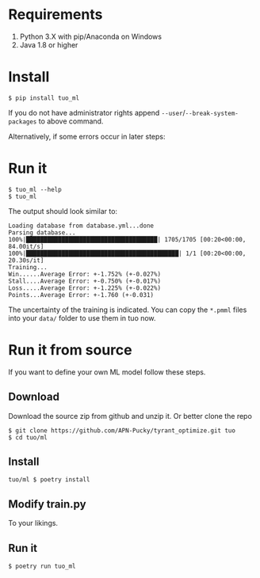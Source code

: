 # Requirements

1. Python 3.X with pip/Anaconda on Windows
2. Java 1.8 or higher



# Install

```
$ pip install tuo_ml
```

If you do not have administrator rights append `--user`/`--break-system-packages` to above command.

Alternatively, if some errors occur in later steps:





# Run it

```
$ tuo_ml --help
$ tuo_ml
```

The output should look similar to:

```
Loading database from database.yml...done
Parsing database...
100%|█████████████████████████████████████| 1705/1705 [00:20<00:00, 84.00it/s]
100%|███████████████████████████████████████████| 1/1 [00:20<00:00, 20.30s/it]
Training...
Win......Average Error: +-1.752% (+-0.027%)
Stall....Average Error: +-0.750% (+-0.017%)
Loss.....Average Error: +-1.225% (+-0.022%)
Points...Average Error: +-1.760 (+-0.031)
```

The uncertainty of the training is indicated.
You can copy the `*.pmml` files into your `data/` folder to use them in tuo now.

# Run it from source

If you want to define your own ML model follow these steps.

## Download

Download the source zip from github and unzip it. Or better clone the repo
```
$ git clone https://github.com/APN-Pucky/tyrant_optimize.git tuo
$ cd tuo/ml
```

## Install

```
tuo/ml $ poetry install 
```

## Modify train.py
To your likings.

## Run it
```
$ poetry run tuo_ml
```